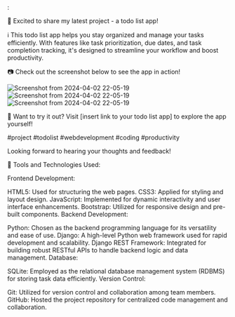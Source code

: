 :

🚀 Excited to share my latest project - a todo list app!

ℹ️ This todo list app helps you stay organized and manage your tasks efficiently. With features like task prioritization, due dates, and task completion tracking, it's designed to streamline your workflow and boost productivity.

📷 Check out the screenshot below to see the app in action!

![Screenshot from 2024-04-02 22-05-19](https://github.com/mahmoudamr5896/Todo-List/assets/100859586/69b02bec-d87f-483c-8d8e-5db9f2cf8a6a)
![Screenshot from 2024-04-02 22-05-19](https://github.com/mahmoudamr5896/Todo-List/assets/100859586/bf92ac93-6e17-4209-922c-29bf15ef721e)
![Screenshot from 2024-04-02 22-05-19](https://github.com/mahmoudamr5896/Todo-List/assets/100859586/d3e9305b-38ff-446b-968f-2d3cc4797daf)


🔗 Want to try it out? Visit [insert link to your todo list app] to explore the app yourself!

#project #todolist #webdevelopment #coding #productivity

Looking forward to hearing your thoughts and feedback!

🔧 Tools and Technologies Used:

Frontend Development:

HTML5: Used for structuring the web pages.
CSS3: Applied for styling and layout design.
JavaScript: Implemented for dynamic interactivity and user interface enhancements.
Bootstrap: Utilized for responsive design and pre-built components.
Backend Development:

Python: Chosen as the backend programming language for its versatility and ease of use.
Django: A high-level Python web framework used for rapid development and scalability.
Django REST Framework: Integrated for building robust RESTful APIs to handle backend logic and data management.
Database:

SQLite: Employed as the relational database management system (RDBMS) for storing task data efficiently.
Version Control:

Git: Utilized for version control and collaboration among team members.
GitHub: Hosted the project repository for centralized code management and collaboration.

